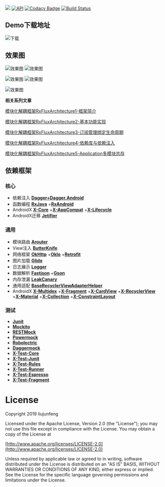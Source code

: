 [![](https://jitpack.io/v/coolfire2015/RxFluxArchitecture.svg)](https://jitpack.io/#coolfire2015/RxFluxArchitecture)
[![API](https://img.shields.io/badge/API-19%2B-brightgreen.svg?style=flat)](https://android-arsenal.com/api?level=19)
[![Codacy Badge](https://api.codacy.com/project/badge/Grade/e3864a8c7c9b4f768702376e665b1d44)](https://app.codacy.com/app/coolfire2015/RxFluxArchitecture?utm_source=github.com&utm_medium=referral&utm_content=coolfire2015/RxFluxArchitecture&utm_campaign=Badge_Grade_Dashboard)
[![Build Status](https://travis-ci.org/coolfire2015/RxFluxArchitecture.svg?branch=master)](https://travis-ci.org/coolfire2015/RxFluxArchitecture)

## Demo下载地址
![下载](image/下载.png)

## 效果图
![效果图](image/效果图/Fragment切换.gif)
![效果图](image/效果图/屏幕旋转.gif)


![效果图](image/效果图/状态加载-操作成功.gif)
![效果图](image/效果图/状态加载-取消操作.gif)

![效果图](image/效果图/操作重试.gif)

**相关系列文章**

[模块化解耦框架RxFluxArchitecture1-框架简介](https://juejin.im/post/5cdc1038f265da037b613589)

[模块化解耦框架RxFluxArchitecture2-基本功能实现](https://juejin.im/post/5cd92ce1f265da03a436efd5)

[模块化解耦框架RxFluxArchitecture3-订阅管理绑定生命周期](https://juejin.im/post/5cda6f4e518825796d63ec58)

[模块化解耦框架RxFluxArchitecture4-依赖库与依赖注入](https://juejin.im/post/5cdcfb996fb9a0321855760e)

[模块化解耦框架RxFluxArchitecture5-Application多模块共存](https://juejin.im/post/5cd6cada6fb9a03218556de2)
## 依赖框架
### 核心
- 依赖注入 [**Dagger+Dagger.Android**](https://github.com/google/dagger)
- 函数编程 [**RxJava**](https://github.com/ReactiveX/RxJava)
+[**RxAndroid**](https://github.com/ReactiveX/RxAndroid)
- AndroidX [**X-Core**](https://mvnrepository.com/artifact/androidx.core/core)
+[**X-AppCompat**](https://mvnrepository.com/artifact/androidx.appcompat/appcompat)
+[**X-Lifecycle**](https://mvnrepository.com/artifact/androidx.lifecycle/lifecycle-extensions)
- AndroidX迁移 [**Jetifier**](https://mvnrepository.com/artifact/com.android.tools.build.jetifier/jetifier-core)
### 通用
- 模块路由 [**Arouter**](https://github.com/alibaba/ARouter)
- View注入 [**ButterKnife**](https://github.com/JakeWharton/butterknife)
- 网络框架 [**OkHttp**](https://github.com/square/okhttp)
+[**OkIo**](https://github.com/square/okio)
+[**Retrofit**](https://github.com/square/retrofit)
- 图片加载 [**Glide**](https://github.com/bumptech/glide)
- 日志展示 [**Logger**](https://github.com/orhanobut/logger)
- 数据解析 [**Fastjson**](https://github.com/alibaba/fastjson)
+[**Gson**](https://github.com/google/gson)
- 内存泄漏 [**LeakCanary**](https://github.com/square/leakcanary)
- 通用适配 [**BaseRecyclerViewAdapterHelper**](https://github.com/CymChad/BaseRecyclerViewAdapterHelper)
- AndroidX [**X-Multidex**](https://mvnrepository.com/artifact/androidx.multidex/multidex)
+[**X-Fragment**](https://mvnrepository.com/artifact/androidx.fragment/fragment)
+[**X-CardView**](https://mvnrepository.com/artifact/androidx.cardview/cardview)
+[**X-RecyclerView**](https://mvnrepository.com/artifact/androidx.recyclerview/recyclerview)
+[**X-Material**](https://mvnrepository.com/artifact/com.google.android.material/material)
+[**X-Collection**](https://mvnrepository.com/artifact/androidx.collection/collection)
+[**X-ConstraintLayout**](https://mvnrepository.com/artifact/androidx.constraintlayout/constraintlayout)
### 测试 
- [**Junit**](https://github.com/junit-team/junit4)
- [**Mockito**](https://github.com/mockito/mockito)
- [**RESTMock**](https://github.com/andrzejchm/RESTMock)
- [**Powermock**](https://github.com/powermock/powermock)
- [**Robolectric**](https://github.com/robolectric/robolectric)
- [**Daggermock**](https://github.com/fabioCollini/DaggerMock)
- [**X-Test-Core**](https://mvnrepository.com/artifact/androidx.test/core)
- [**X-Test-Junit**](https://mvnrepository.com/artifact/androidx.test.ext/junit)
- [**X-Test-Rules**](https://mvnrepository.com/artifact/androidx.test/rules)
- [**X-Test-Runner**](https://mvnrepository.com/artifact/androidx.test/runner)
- [**X-Test-Espresso**](https://mvnrepository.com/artifact/androidx.test.espresso/espresso-core)
- [**X-Test-Fragment**](https://mvnrepository.com/artifact/androidx.fragment/fragment-testing)
# License
Copyright 2019 liujunfeng

Licensed under the Apache License, Version 2.0 (the "License"); you may not use this file except in compliance with the License. You may obtain a copy of the License at

[http://www.apache.org/licenses/LICENSE-2.0](http://www.apache.org/licenses/LICENSE-2.0)

Unless required by applicable law or agreed to in writing, software distributed under the License is distributed on an "AS IS" BASIS, WITHOUT WARRANTIES OR CONDITIONS OF ANY KIND, either express or implied. See the License for the specific language governing permissions and limitations under the License.
